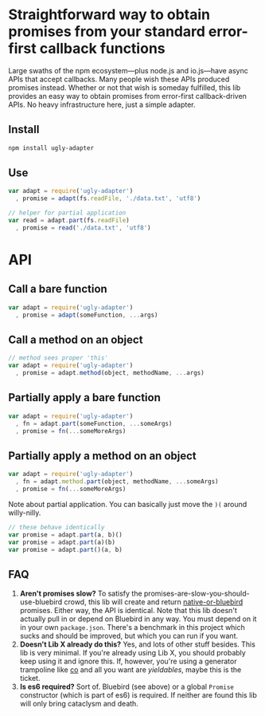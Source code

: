 # Straightforward way to obtain promises from your standard error-first callback functions

Large swaths of the npm ecosystem—plus node.js and io.js—have async APIs that accept callbacks.
Many people wish these APIs produced promises instead.
Whether or not that wish is someday fulfilled, this lib provides an easy way to obtain promises from error-first callback-driven APIs.
No heavy infrastructure here, just a simple adapter.

## Install

```bash
npm install ugly-adapter
```

## Use

```js
var adapt = require('ugly-adapter')
  , promise = adapt(fs.readFile, './data.txt', 'utf8')
```

```js
// helper for partial application
var read = adapt.part(fs.readFile)
  , promise = read('./data.txt', 'utf8')
```

# API

## Call a bare function

```js
var adapt = require('ugly-adapter')
  , promise = adapt(someFunction, ...args)
```

## Call a method on an object

```js
// method sees proper 'this'
var adapt = require('ugly-adapter')
  , promise = adapt.method(object, methodName, ...args)
```

## Partially apply a bare function

```js
var adapt = require('ugly-adapter')
  , fn = adapt.part(someFunction, ...someArgs)
  , promise = fn(...someMoreArgs)
```

## Partially apply a method on an object

```js
var adapt = require('ugly-adapter')
  , fn = adapt.method.part(object, methodName, ...someArgs)
  , promise = fn(...someMoreArgs)
```

Note about partial application. You can basically just move the `)(` around willy-nilly.

```js
// these behave identically
var promise = adapt.part(a, b)()
var promise = adapt.part(a)(b)
var promise = adapt.part()(a, b)
```

## FAQ

 1. **Aren't promises slow?** To satisfy the promises-are-slow-you-should-use-bluebird crowd, this lib will create and return [native-or-bluebird](https://www.npmjs.com/package/native-or-bluebird) promises. Either way, the API is identical. Note that this lib doesn't actually pull in or depend on Bluebird in any way. You must depend on it in your own `package.json`. There's a benchmark in this project which sucks and should be improved, but which you can run if you want.
 2. **Doesn't Lib X already do this?** Yes, and lots of other stuff besides. This lib is very minimal. If you're already using Lib X, you should probably keep using it and ignore this. If, however, you're using a generator trampoline like [co](https://www.npmjs.com/package/co) and all you want are *yieldables*, maybe this is the ticket.
 3. **Is es6 required?** Sort of. Bluebird (see above) or a global `Promise` constructor (which is part of es6) is required. If neither are found this lib will only bring cataclysm and death.
 